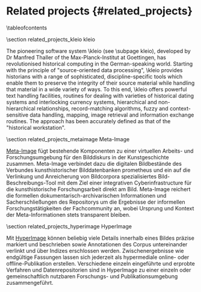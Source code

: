 Related projects    {#related_projects}
================

\tableofcontents

\section related_projects_kleio kleio

The pioneering software system \kleio (see \subpage kleio), developed by Dr Manfred Thaller of the Max-Planck-Institut at Goettingen, has revolutionised historical computing in the German-speaking world. Starting with the principle of "source-oriented data processing", \kleio provides historians with a range of sophisticated, discipline-specific tools which enable them to preserve the integrity of their source material while handling that material in a wide variety of ways. To this end, \kleio offers powerful text handling facilities, routines for dealing with varieties of historical dating systems and interlocking currency systems, hierarchical and non-hierarchical relationships, record-matching algorithms, fuzzy and context-sensitive data handling, mapping, image retrieval and information exchange routines. The approach has been accurately defined as that of the "historical workstation".

\section related_projects_metaimage Meta-Image

[Meta-Image](http://www2.leuphana.de/meta-image) fügt bestehende Komponenten zu einer virtuellen Arbeits- und Forschungsumgebung für den Bilddiskurs in der Kunstgeschichte zusammen. Meta-Image verbindet dazu die digitalen Bildbestände des Verbundes kunsthistorischer Bilddatenbanken prometheus und ein auf die Verlinkung und Anreicherung von Bildcorpora spezialisiertes Bild-Beschreibungs-Tool mit dem Ziel einer integrativen Cyberinfrastructure für die kunsthistorische Forschungsarbeit direkt am Bild. Meta-Image reichert die formellen dokumentarisch-archivarischen Informationen und Sacherschließungen des Repositorys um die Ergebnisse der informellen Forschungstätigkeiten der Fachcommunity an, wobei Ursprung und Kontext der Meta-Informationen stets transparent bleiben.

\section related_projects_hyperimage HyperImage

Mit [HyperImage](http://www.uni-lueneburg.de/hyperimage/hyperimage) können beliebig viele Details innerhalb eines Bildes präzise markiert und beschrieben sowie Annotationen des Corpus untereinander verlinkt und über Indizes erschlossen werden. Zwischenergebnisse wie endgültige Fassungen lassen sich jederzeit als hypermediale online- oder offline-Publikation erstellen. Verschiedene einzeln eingeführte und erprobte Verfahren und Datenrepositorien sind in HyperImage zu einer einzeln oder gemeinschaftlich nutzbaren Forschungs- und Publikationsumgebung zusammengeführt.
